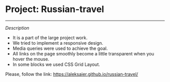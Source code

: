 # Project: Russian-travel

---

_Description_

- It is a part of the large project work.
- We tried to implement a responsive design.
- Media queries were used to achieve the goal.
- All links on the page smoothly become a little transparent when you hover the mouse.
- In some blocks we used CSS Grid Layout.

Please, follow the link: https://aleksaier.github.io/russian-travel/
